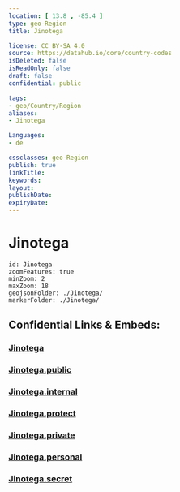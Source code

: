```yaml
---
location: [ 13.8 , -85.4 ] 
type: geo-Region
title: Jinotega

license: CC BY-SA 4.0
source: https://datahub.io/core/country-codes
isDeleted: false
isReadOnly: false
draft: false
confidential: public

tags:
- geo/Country/Region
aliases:
- Jinotega

Languages:
- de

cssclasses: geo-Region
publish: true
linkTitle: 
keywords: 
layout: 
publishDate: 
expiryDate: 
---
```


# Jinotega

```leaflet
id: Jinotega
zoomFeatures: true 
minZoom: 2 
maxZoom: 18
geojsonFolder: ./Jinotega/
markerFolder: ./Jinotega/
```


## Confidential Links & Embeds: 

### [Jinotega](/_Standards/Earth/Continent/America~Central/Nicaragua/departments~Nicaragua/Jinotega.md) 

### [Jinotega.public](/_public/Earth/Continent/America~Central/Nicaragua/departments~Nicaragua/Jinotega.public.md) 

### [Jinotega.internal](/_internal/Earth/Continent/America~Central/Nicaragua/departments~Nicaragua/Jinotega.internal.md) 

### [Jinotega.protect](/_protect/Earth/Continent/America~Central/Nicaragua/departments~Nicaragua/Jinotega.protect.md) 

### [Jinotega.private](/_private/Earth/Continent/America~Central/Nicaragua/departments~Nicaragua/Jinotega.private.md) 

### [Jinotega.personal](/_personal/Earth/Continent/America~Central/Nicaragua/departments~Nicaragua/Jinotega.personal.md) 

### [Jinotega.secret](/_secret/Earth/Continent/America~Central/Nicaragua/departments~Nicaragua/Jinotega.secret.md)

